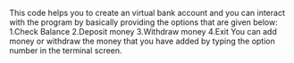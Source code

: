 This code helps you to create an virtual bank account and you can interact with the program by basically providing the options that are given below:
                1.Check Balance
                2.Deposit money
                3.Withdraw money
                4.Exit
You can add money or withdraw the money that you have added by typing the option number in the terminal screen.
